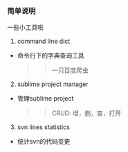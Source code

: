 ###  简单说明
 
一些小工具啦

1. command line dict  
  * 命令行下的字典查询工具  
    >>一只百度爬虫  
2. sublime project manager 
  * 管理sublime project  
    >>CRUD: 增，删，查，打开
3. svn lines statistics  
  * 统计svn的代码变更
